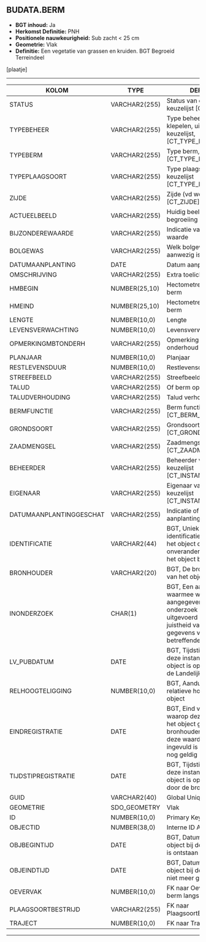 ﻿## BUDATA.BERM


* __BGT inhoud:__ Ja
* __Herkomst Definitie:__ PNH
* __Positionele nauwkeurigheid:__ Sub zacht < 25 cm
* __Geometrie:__ Vlak
* __Definitie:__ Een vegetatie van grassen en kruiden. BGT Begroeid Terreindeel

[plaatje]

***

|KOLOM                           	|TYPE          	|DEFINITIE|
|------                          	|----          	|-----    |
|STATUS                          	|VARCHAR2(255) 	|Status van de gegevens, keuzelijst [CT_STATUS]|
|TYPEBEHEER                      	|VARCHAR2(255) 	|Type beheer (maaien, klepelen, uitzuigen etc), keuzelijst, [CT_TYPE_BEHEER]|
|TYPEBERM                        	|VARCHAR2(255) 	|Type berm, keuzelijst [CT_TYPE_BERM]|
|TYPEPLAAGSOORT                  	|VARCHAR2(255) 	|Type plaagsoort, keuzelijst [CT_TYPE_PLAAGSOORT]|
|ZIJDE                           	|VARCHAR2(255) 	|Zijde (vd weg), keuzelijst [CT_ZIJDE]|
|ACTUEELBEELD                    	|VARCHAR2(255) 	|Huidig beeld van begroeiing|
|BIJZONDEREWAARDE                	|VARCHAR2(255) 	|Indicatie van bijzondere waarde|
|BOLGEWAS                        	|VARCHAR2(255) 	|Welk bolgewas er aanwezig is|
|DATUMAANPLANTING                	|DATE          	|Datum aanplanting|
|OMSCHRIJVING                    	|VARCHAR2(255) 	|Extra toelichting|
|HMBEGIN                         	|NUMBER(25,10) 	|Hectometrering begin berm|
|HMEIND                          	|NUMBER(25,10) 	|Hectometrering eind berm|
|LENGTE                          	|NUMBER(10,0)  	|Lengte|
|LEVENSVERWACHTING               	|NUMBER(10,0)  	|Levensverwachting|
|OPMERKINGMBTONDERH              	|VARCHAR2(255) 	|Opmerking mbt onderhoud|
|PLANJAAR                        	|NUMBER(10,0)  	|Planjaar|
|RESTLEVENSDUUR                  	|NUMBER(10,0)  	|Restlevensduur|
|STREEFBEELD                     	|VARCHAR2(255) 	|Streefbeeld begroeiing|
|TALUD                           	|VARCHAR2(255) 	|Of berm op Talud ligt|
|TALUDVERHOUDING                 	|VARCHAR2(255) 	|Talud verhouding|
|BERMFUNCTIE                     	|VARCHAR2(255) 	|Berm functie, keuzelijst [CT_BERM_FUNCTIE]|
|GRONDSOORT                      	|VARCHAR2(255) 	|Grondsoort, keuzelijst [CT_GRONDSOORT]|
|ZAADMENGSEL                     	|VARCHAR2(255) 	|Zaadmengsel, keuzelijst [CT_ZAADMENGSEL]|
|BEHEERDER                       	|VARCHAR2(255) 	|Beheerder van de berm, keuzelijst [CT_INSTANTIE]|
|EIGENAAR                        	|VARCHAR2(255) 	|Eigenaar van de berm, keuzelijst [CT_INSTANTIE]|
|DATUMAANPLANTINGGESCHAT         	|VARCHAR2(255) 	|Indicatie of datum aanplanting geschat is|
|IDENTIFICATIE                   	|VARCHAR2(44)  	|BGT, Uniek identificatienummer voor het object dat onveranderlijk is zolang het object bestaat|
|BRONHOUDER                      	|VARCHAR2(20)  	|BGT, De bronhoudercode van het object|
|INONDERZOEK                     	|CHAR(1)       	|BGT, Een aanduiding waarmee wordt aangegeven dat een onderzoek wordt uitgevoerd naar de juistheid van een of meer gegevens van het betreffende object|
|LV_PUBDATUM                     	|DATE          	|BGT, Tijdstip waarop deze instantie van het object is opgenomen in de Landelijke Voorziening|
|RELHOOGTELIGGING                	|NUMBER(10,0)  	|BGT, Aanduiding voor de relatieve hoogte van het object|
|EINDREGISTRATIE                 	|DATE          	|BGT, Eind van de periode waarop deze instantie van het object geldig is bij de bronhouder. Wanneer deze waarde niet is ingevuld is de instantie nog geldig|
|TIJDSTIPREGISTRATIE             	|DATE          	|BGT, Tijdstip waarop deze instantie van het object is opgenomen door de bronhouder|
|GUID                            	|VARCHAR2(40)  	|Global Unique Identifier|
|GEOMETRIE                       	|SDO_GEOMETRY  	|Vlak|
|ID                              	|NUMBER(10,0)  	|Primary Key|
|OBJECTID                        	|NUMBER(38,0)   |Interne ID ArcGIS|
|OBJBEGINTIJD                    	|DATE          	|BGT, Datum waarop het object bij de bronhouder is ontstaan|
|OBJEINDTIJD                     	|DATE          	|BGT, Datum waarop het object bij de bronhouder niet meer geldig is|
|OEVERVAK                        	|NUMBER(10,0)  	|FK naar Oevervak (als berm langs vaarweg ligt)|
|PLAAGSOORTBESTRIJD              	|VARCHAR2(255) 	|FK naar PlaagsoortBestrijden|
|TRAJECT                         	|NUMBER(10,0)  	|FK naar Traject|

***
